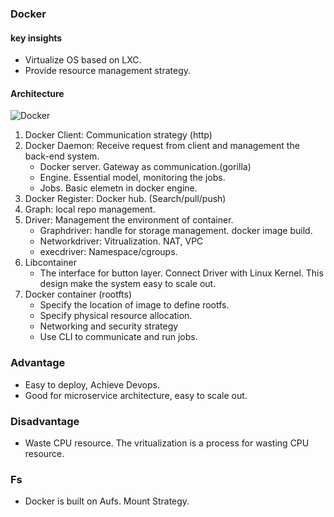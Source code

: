 ### Docker 

#### key insights
- Virtualize OS based on LXC. 
- Provide resource management strategy.

#### Architecture
![Docker](/images/Docker.jpg)

1. Docker Client: Communication strategy (http)
2. Docker Daemon: Receive request from client and management the back-end system.
    - Docker server. Gateway as communication.(gorilla)
    - Engine. Essential model, monitoring the jobs.
    - Jobs. Basic elemetn in docker engine. 
3. Docker Register: Docker hub. (Search/pull/push)
4. Graph: local repo management.
5. Driver: Management the environment of container.
    - Graphdriver: handle for storage management. docker image build.  
    - Networkdriver: Vitrualization. NAT, VPC
    - execdriver: Namespace/cgroups.
6. Libcontainer
    - The interface for button layer. Connect Driver with Linux Kernel. This design make the system easy to scale out. 
7. Docker container (rootfts)  
    - Specify the location of image to define rootfs.
    - Specify physical resource allocation. 
    - Networking and security strategy
    - Use CLI to communicate and run jobs.

### Advantage
- Easy to deploy, Achieve Devops.
- Good for microservice architecture, easy to scale out.

### Disadvantage
- Waste CPU resource. The vritualization is a process for wasting CPU resource. 

### Fs
- Docker is built on Aufs. Mount Strategy.